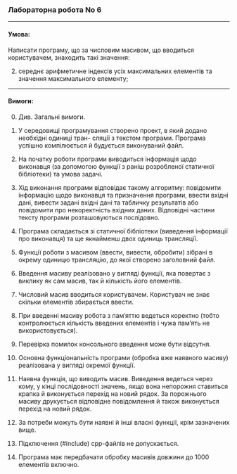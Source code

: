 ### Лабораторна робота No 6

----
#### Умова: 
Написати програму, що за числовим масивом, що вводиться користувачем, знаходить
такі значення:

2) середнє арифметичне індексів усіх максимальних елементів та значення
максимального елементу;

----
#### Вимоги:
0. Див. Загальні вимоги.

1. У середовищі програмування створено проект, в який додано необхідні одиниці тран-
сляції з текстом програми. Програма успішно компілюється й будується виконуваний файл.

2. На початку роботи програми виводиться інформація щодо виконавця (за допомогою
функції з раніш розробленої статичної бібліотеки) та умова задачі.

3. Хід виконання програми відповідає такому алгоритму: повідомити інформацію щодо
виконавця та призначення програми, ввести вхідні дані, вивести задані вхідні дані та
табличку результатів або повідомити про некоректність вхідних даних. Відповідні частини
тексту програми розташовуються послідовно.

4. Програма складається зі статичної бібліотеки (виведення інформації про виконавця)
та ще якнайменш двох одиниць трансляції.

5. Функції роботи з масивом (ввести, вивести, обробити) зібрані в окрему одиницю
трансляцію, до якої створено заголовний файл.

6. Введення масиву реалізовано у вигляді функції, яка повертає з виклику як сам масив,
так й кількість його елементів.

7. Числовий масив вводиться користувачем. Користувач не знає скільки елементів
збирається ввести.

8. При введенні масиву робота з пам’яттю ведеться коректно (тобто контролюється
кількість введених елементів і чужа пам’ять не використовується).

9. Перевірка помилок консольного введення може бути відсутня.

10. Основна функціональність програми (обробка вже наявного масиву) реалізована у
вигляді окремої функції.

11. Наявна функція, що виводить масив. Виведення ведеться через кому, у кінці
послідовності значень, якщо вона непорожня ставиться крапка й виконується перехід на
новий рядок. За порожнього масиву друкується відповідне повідомлення й також
виконується перехід на новий рядок.

12. За потреби можуть бути наявні й інші власні функції, крім зазначених вище.

13. Підключення (#include) cpp-файлів не допускається.

14. Програма має передбачати обробку масивів довжини до 1000 елементів включно.